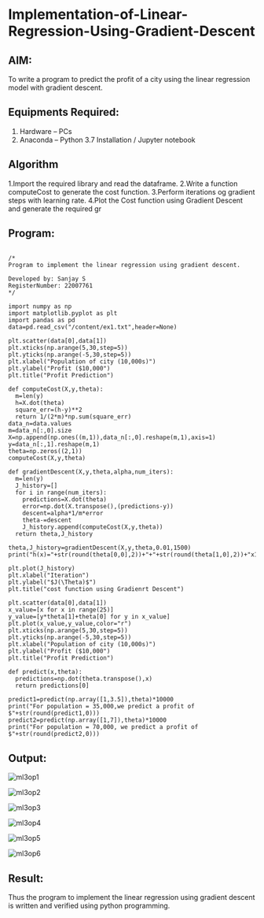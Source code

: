 # Implementation-of-Linear-Regression-Using-Gradient-Descent

## AIM:
To write a program to predict the profit of a city using the linear regression model with gradient descent.

## Equipments Required:
1. Hardware – PCs
2. Anaconda – Python 3.7 Installation / Jupyter notebook

## Algorithm
1.Import the required library and read the dataframe.
2.Write a function computeCost to generate the cost function.
3.Perform iterations og gradient steps with learning rate.
4.Plot the Cost function using Gradient Descent and generate the required gr

## Program:
```

/*
Program to implement the linear regression using gradient descent.

Developed by: Sanjay S
RegisterNumber: 22007761
*/

import numpy as np
import matplotlib.pyplot as plt
import pandas as pd
data=pd.read_csv("/content/ex1.txt",header=None)

plt.scatter(data[0],data[1])
plt.xticks(np.arange(5,30,step=5))
plt.yticks(np.arange(-5,30,step=5))
plt.xlabel("Population of city (10,000s)")
plt.ylabel("Profit ($10,000")
plt.title("Profit Prediction")

def computeCost(X,y,theta):
  m=len(y)
  h=X.dot(theta)
  square_err=(h-y)**2
  return 1/(2*m)*np.sum(square_err)
data_n=data.values
m=data_n[:,0].size
X=np.append(np.ones((m,1)),data_n[:,0].reshape(m,1),axis=1)
y=data_n[:,1].reshape(m,1)
theta=np.zeros((2,1))
computeCost(X,y,theta)

def gradientDescent(X,y,theta,alpha,num_iters):
  m=len(y)
  J_history=[]
  for i in range(num_iters):
    predictions=X.dot(theta)
    error=np.dot(X.transpose(),(predictions-y))
    descent=alpha*1/m*error
    theta-=descent
    J_history.append(computeCost(X,y,theta))
  return theta,J_history

theta,J_history=gradientDescent(X,y,theta,0.01,1500)
print("h(x)="+str(round(theta[0,0],2))+"+"+str(round(theta[1,0],2))+"x1")

plt.plot(J_history)
plt.xlabel("Iteration")
plt.ylabel("$J(\Theta)$")
plt.title("cost function using Gradienrt Descent")

plt.scatter(data[0],data[1])
x_value=[x for x in range(25)]
y_value=[y*theta[1]+theta[0] for y in x_value]
plt.plot(x_value,y_value,color="r")
plt.xticks(np.arange(5,30,step=5))
plt.yticks(np.arange(-5,30,step=5))
plt.xlabel("Population of city (10,000s)")
plt.ylabel("Profit ($10,000")
plt.title("Profit Prediction")

def predict(x,theta):
  predictions=np.dot(theta.transpose(),x)
  return predictions[0]

predict1=predict(np.array([1,3.5]),theta)*10000
print("For population = 35,000,we predict a profit of $"+str(round(predict1,0)))
predict2=predict(np.array([1,7]),theta)*10000
print("For population = 70,000, we predict a profit of $"+str(round(predict2,0)))
```

## Output:

![ml3op1](https://user-images.githubusercontent.com/115128955/200999867-8fe3d8f5-322a-461a-92d4-1b43012d903d.png)

![ml3op2](https://user-images.githubusercontent.com/115128955/200999884-ebe5bf97-cc8a-4b97-b520-ec15572bee51.png)

![ml3op3](https://user-images.githubusercontent.com/115128955/200999910-ad9c2b80-5731-4fdb-bbcc-3a67179ff70d.png)

![ml3op4](https://user-images.githubusercontent.com/115128955/200999938-58ed5b0a-2564-4583-bef5-5402a8ab5621.png)

![ml3op5](https://user-images.githubusercontent.com/115128955/200999964-ab5c0c89-bb28-40d4-b00b-886a72b093be.png)

![ml3op6](https://user-images.githubusercontent.com/115128955/200999988-6fc4a799-e006-4c51-b33c-85789f1f5fba.png)


## Result:
Thus the program to implement the linear regression using gradient descent is written and verified using python programming.
